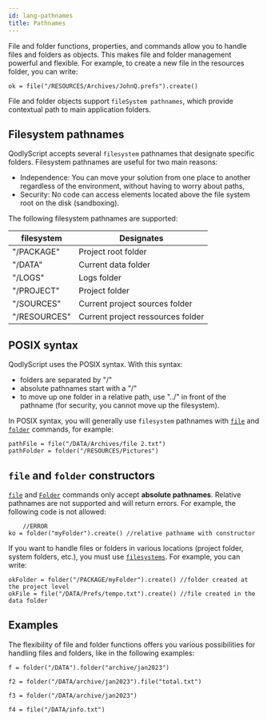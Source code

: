 ```yaml
---
id: lang-pathnames
title: Pathnames
---
```


File and folder functions, properties, and commands allow you to handle files and folders as objects. This makes file and folder management powerful and flexible. For example, to create a new file in the resources folder, you can write:

```qs
ok = file("/RESOURCES/Archives/JohnQ.prefs").create()
```

File and folder objects support `fileSystem pathnames`, which provide contextual path to main application folders.


## Filesystem pathnames

QodlyScript accepts several `filesystem` pathnames that designate specific folders. Filesystem pathnames are useful for two main reasons:

- Independence: You can move your solution from one place to another regardless of the environment, without having to worry about paths,
- Security: No code can access elements located above the file system root on the disk (sandboxing).

The following filesystem pathnames are supported:

|filesystem|Designates|
|---|---|
|"/PACKAGE"|Project root folder|
|"/DATA"|Current data folder|
|"/LOGS"|Logs folder|
|"/PROJECT"|Project folder|
|"/SOURCES"|Current project sources folder|
|"/RESOURCES"|Current project ressources folder|


## POSIX syntax

QodlyScript uses the POSIX syntax. With this syntax:

- folders are separated by "/"
- absolute pathnames start with a "/"
- to move up one folder in a relative path, use "../" in front of the pathname (for security, you cannot move up the filesystem).

In POSIX syntax, you will generally use `filesystem` pathnames with [`file`](../FileClass.md#file) and [`folder`](../FolderClass.md#folder) commands, for example:

```qs
pathFile = file("/DATA/Archives/file 2.txt")
pathFolder = folder("/RESOURCES/Pictures")
```



## `file` and `folder` constructors

[`file`](../FileClass.md#file) and [`Folder`](../FolderClass.md#folder) commands only accept **absolute pathnames**. Relative pathnames are not supported and will return errors. For example, the following code is not allowed:

```qs
	//ERROR
ko = folder("myFolder").create() //relative pathname with constructor
```

If you want to handle files or folders in various locations (project folder, system folders, etc.), you must use [`filesystems`](#filesystem-pathnames). For example, you can write:

```qs
okFolder = folder("/PACKAGE/myFolder").create() //folder created at the project level
okFile = file("/DATA/Prefs/tempo.txt").create() //file created in the data folder
```


## Examples

The flexibility of file and folder functions offers you various possibilities for handling files and folders, like in the following examples:

```qs
f = folder("/DATA").folder("archive/jan2023")

f2 = folder("/DATA/archive/jan2023").file("total.txt")

f3 = folder("/DATA/archive/jan2023")

f4 = file("/DATA/info.txt")

```
